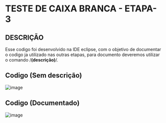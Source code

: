 # TESTE DE CAIXA BRANCA - ETAPA-3
## DESCRIÇÃO
Esse codigo foi desenvolvido na IDE eclipse, com o objetivo de documentar o codigo ja utilizado nas outras etapas, para documento deveremos utilizar o comando /**(descrição)**/.
## Codigo (Sem descrição)
![image](https://github.com/IcaroIyusuka/ac2qts/assets/115050400/e7a349e4-00d7-4ea4-8ee1-916c96ea648b)

## Codigo (Documentado)

![image](https://github.com/IcaroIyusuka/ac2qts/assets/115050400/6d24b1a3-4282-4f4b-a241-acb1bfa2f11a)
